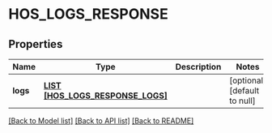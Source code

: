 # HOS_LOGS_RESPONSE

## Properties
Name | Type | Description | Notes
------------ | ------------- | ------------- | -------------
**logs** | [**LIST [HOS_LOGS_RESPONSE_LOGS]**](HosLogsResponse_logs.md) |  | [optional] [default to null]

[[Back to Model list]](../README.md#documentation-for-models) [[Back to API list]](../README.md#documentation-for-api-endpoints) [[Back to README]](../README.md)


